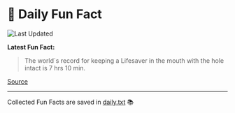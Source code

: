 # 🌟 Daily Fun Fact

![Last Updated](https://img.shields.io/badge/Last_Updated-2025_10_20-blue?style=flat-square)

**Latest Fun Fact:**

> The world`s record for keeping a Lifesaver in the mouth with the hole intact is 7 hrs 10 min.

[Source](http://www.djtech.net/humor/useless_facts.htm)

---

Collected Fun Facts are saved in [daily.txt](daily.txt) 📚
